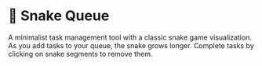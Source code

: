 # 🐍 Snake Queue
A minimalist task management tool with a classic snake game visualization. As you add tasks to your queue, the snake grows longer. Complete tasks by clicking on snake segments to remove them.